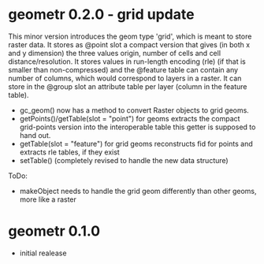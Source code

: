# geometr 0.2.0 - grid update

This minor version introduces the geom type 'grid', which is meant to store raster data. It stores as @point slot a compact version that gives (in both x and y dimension) the three values origin, number of cells and cell distance/resolution. It stores values in run-length encoding (rle) (if that is smaller than non-compressed) and the @feature table can contain any number of columns, which would correspond to layers in a raster. It can store in the @group slot an attribute table per layer (column in the feature table).

- gc_geom() now has a method to convert Raster objects to grid geoms.
- getPoints()/getTable(slot = "point") for geoms extracts the compact grid-points version into the interoperable table this getter is supposed to hand out.
- getTable(slot = "feature") for grid geoms reconstructs fid for points and extracts rle tables, if they exist
- setTable()                (completely revised to handle the new data structure)

ToDo:
- makeObject needs to handle the grid geom differently than other geoms, more like a raster

# geometr 0.1.0

- initial realease
